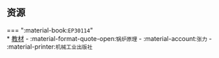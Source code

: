 ## 资源  
=== ":material-book:`EP30114`"  
    * [教材](https://api.hanximeng.com/lanzou/?url=https://cqu-openlib.lanzout.com/i79LX2ecpw7i&type=down) - :material-format-quote-open:`锅炉原理` - :material-account:`张力` - :material-printer:`机械工业出版社`  